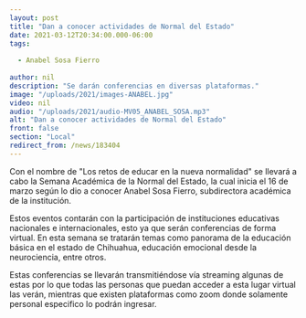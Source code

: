 ```yaml
---
layout: post
title: "Dan a conocer actividades de Normal del Estado"
date: 2021-03-12T20:34:00.000-06:00
tags:
  
  - Anabel Sosa Fierro
  
author: nil
description: "Se darán conferencias en diversas plataformas."
image: "/uploads/2021/images-ANABEL.jpg"
video: nil
audio: "/uploads/2021/audio-MV05_ANABEL_SOSA.mp3"
alt: "Dan a conocer actividades de Normal del Estado"
front: false
section: "Local"
redirect_from: /news/183404
---
```


Con el nombre de "Los retos de educar en la nueva normalidad" se llevará a cabo la Semana Académica de la Normal del Estado, la cual inicia el 16 de marzo según lo dio a conocer Anabel Sosa Fierro, subdirectora académica de la institución.

Estos eventos contarán con la participación de instituciones educativas nacionales e internacionales, esto ya que serán conferencias de forma virtual. En esta semana se tratarán temas como panorama de la educación básica en el estado de Chihuahua, educación emocional desde la neurociencia, entre otros.

Estas conferencias se llevarán transmitiéndose vía streaming algunas de estas por lo que todas las personas que puedan acceder a esta lugar virtual las verán, mientras que existen plataformas como zoom donde solamente personal especifico lo podrán ingresar.
